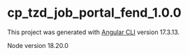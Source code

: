 # cp_tzd_job_portal_fend_1.0.0

This project was generated with [Angular CLI](https://github.com/angular/angular-cli) version 17.3.13.

Node version 18.20.0
